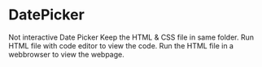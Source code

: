 # DatePicker
Not interactive Date Picker
Keep the HTML & CSS file in same folder.
Run HTML file with code editor to view the code.
Run the HTML file in a webbrowser to view the webpage.
